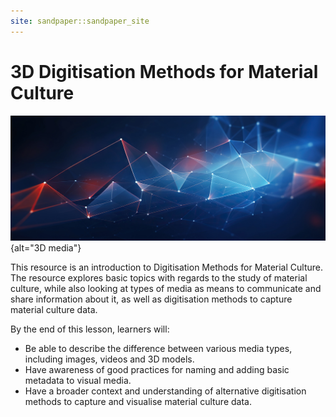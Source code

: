 ```yaml
---
site: sandpaper::sandpaper_site
---
```

# 3D Digitisation Methods for Material Culture

![&copy; muhammad AdobeStock](episodes/fig/AdobeStock_669719813.jpeg){alt="3D media"}

This resource is an introduction to Digitisation Methods for Material Culture. The resource explores basic topics with regards to the study of material culture, while also looking at types of media as means to communicate and share information about it, as well as digitisation methods to capture material culture data.

By the end of this lesson, learners will:

- Be able to describe the difference between various media types, including images, videos and 3D models.
- Have awareness of good practices for naming and adding basic metadata to visual media. 
- Have a broader context and understanding of alternative digitisation methods to capture and visualise material culture data.




